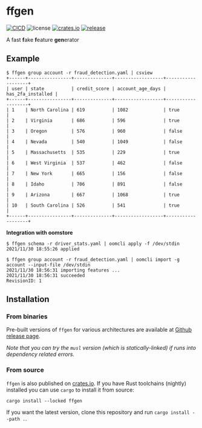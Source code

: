 # ffgen

[![CICD](https://github.com/oom-ai/ffgen/actions/workflows/CICD.yml/badge.svg)](https://github.com/oom-ai/ffgen/actions/workflows/CICD.yml)
![license](https://img.shields.io/badge/license-%20MIT/Apache--2.0-blue.svg)
[![crates.io](https://img.shields.io/crates/v/ffgen.svg?colorB=319e8c)](https://crates.io/crates/ffgen)
[![release](https://img.shields.io/badge/Release-%20Linux%20|%20OSX%20|%20Win%20-orange.svg)](https://github.com/oom-ai/ffgen/releases)


A fast **f**ake **f**eature **gen**erator

## Example

```
$ ffgen group account -r fraud_detection.yaml | csview
+------+----------------+--------------+------------------+-------------------+
| user | state          | credit_score | account_age_days | has_2fa_installed |
+------+----------------+--------------+------------------+-------------------+
| 1    | North Carolina | 619          | 1082             | true              |
| 2    | Virginia       | 686          | 596              | true              |
| 3    | Oregon         | 576          | 960              | false             |
| 4    | Nevada         | 540          | 1049             | false             |
| 5    | Massachusetts  | 535          | 229              | true              |
| 6    | West Virginia  | 537          | 462              | false             |
| 7    | New York       | 665          | 156              | false             |
| 8    | Idaho          | 706          | 891              | false             |
| 9    | Arizona        | 667          | 1068             | true              |
| 10   | South Carolina | 526          | 541              | true              |
+------+----------------+--------------+------------------+-------------------+
```

**Integration with oomstore**
```
$ ffgen schema -r driver_stats.yaml | oomcli apply -f /dev/stdin
2021/11/30 18:55:26 applied

$ ffgen group account -r fraud_detection.yaml | oomcli import -g account --input-file /dev/stdin
2021/11/30 18:56:31 importing features ...
2021/11/30 18:56:31 succeeded
RevisionID: 1
```

## Installation

### From binaries

Pre-built versions of `ffgen` for various architectures are available at [Github release page](https://github.com/oom-ai/ffgen/releases).

*Note that you can try the `musl` version (which is statically-linked) if runs into dependency related errors.*

### From source

`ffgen` is also published on [crates.io](https://crates.io). If you have Rust toolchains (nightly) installed you can use `cargo` to install it from source:

```
cargo install --locked ffgen
```

If you want the latest version, clone this repository and run `cargo install --path .`.
